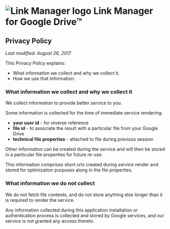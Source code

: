 # ![Link Manager logo](https://oleksiyrudenko.github.io/gd-linkman/favicon-96x96.png "Link Manager logo") Link Manager for Google Drive™

## Privacy Policy

_Last modified: August 26, 2017_

This Privacy Policy explains:
 * What information we collect and why we collect it.
 * How we use that information.

### What information we collect and why we collect it

We collect information to provide better service to you.

Some information is collected for the time of immediate service rendering:
 * **your user id** - for reverse reference
 * **file id** - to associate the result with a particular file from your Google Drive
 * **technical file properties** - attached to file during previous session

Other information can be created during the service and will then be stored
in a particular file properties for future re-use.

This information comprises short urls created during service render and stored
for optimization purposes along in the file properties.

### What information we do not collect

We do not fetch file contents, and do not store anything else longer than it is required to render the service.

Any information collected during this application installation or authentication
process is collected and stored by Google services,
and our service is not granted any access thereto.
